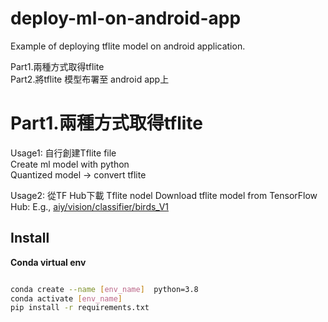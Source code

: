 # deploy-ml-on-android-app
Example of deploying tflite model on android application.

Part1.兩種方式取得tflite    
Part2.將tflite 模型布署至 android app上    

# Part1.兩種方式取得tflite 
Usage1: 自行創建Tflite file   
  Create ml model with python   
  Quantized model -> convert tflite   

Usage2: 從TF Hub下載 Tflite nodel
  Download tflite model from TensorFlow Hub: E.g., [aiy/vision/classifier/birds_V1](https://tfhub.dev/google/lite-model/aiy/vision/classifier/birds_V1/3)


## Install     

**Conda virtual env**  
```bash

conda create --name [env_name]  python=3.8
conda activate [env_name]
pip install -r requirements.txt
```   
